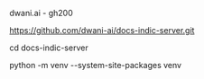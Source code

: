 dwani.ai - gh200

https://github.com/dwani-ai/docs-indic-server.git

cd docs-indic-server

python -m venv --system-site-packages venv
